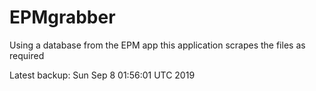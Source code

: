 # EPMgrabber
Using a database from the EPM app this application scrapes the files as required


Latest backup: Sun Sep 8 01:56:01 UTC 2019
